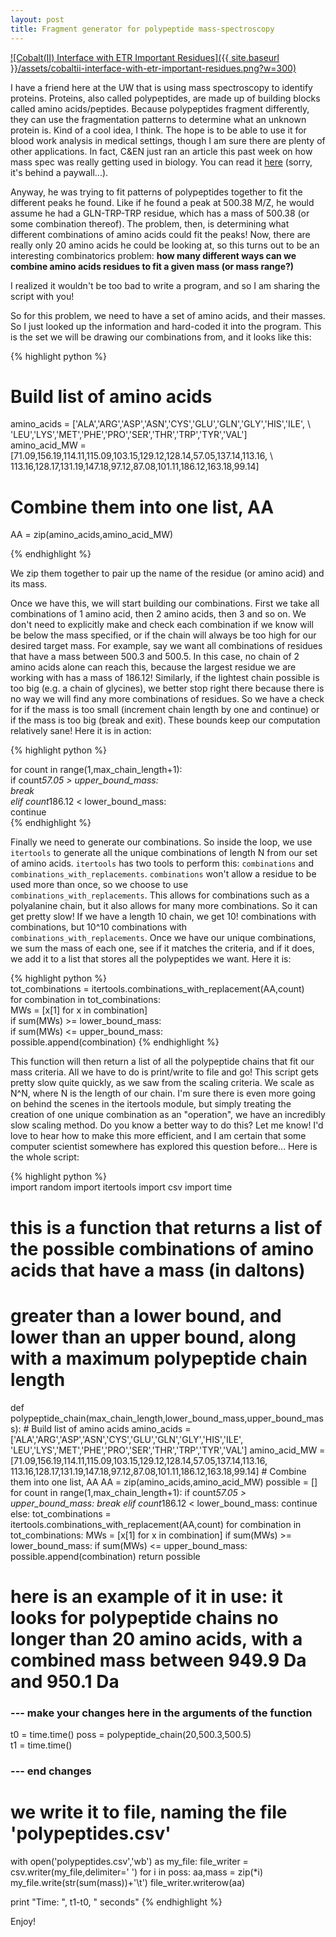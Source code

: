 ```yaml
--- 
layout: post 
title: Fragment generator for polypeptide mass-spectroscopy 
---
```


[![Cobalt(II) Interface with ETR Important Residues]({{ site.baseurl }}/assets/cobaltii-interface-with-etr-important-residues.png?w=300)](http://joshuagoings.files.wordpress.com/2013/10/cobaltii-interface-with-etr-important-residues.png)

I have a friend here at the UW that is using mass spectroscopy to identify proteins. Proteins, also called polypeptides, are made up of building blocks called amino acids/peptides. Because polypeptides fragment differently, they can use the fragmentation patterns to determine what an unknown protein is. Kind of a cool idea, I think. The hope is to be able to use it for blood work analysis in medical settings, though I am sure there are plenty of other applications. In fact, C&EN just ran an article this past week on how mass spec was really getting used in biology. You can read it [here](http://cen.acs.org/articles/91/i42/Mass-Specs-Century-Change.html) (sorry, it's behind a paywall...).

Anyway, he was trying to fit patterns of polypeptides together to fit the different peaks he found. Like if he found a peak at 500.38 M/Z, he would assume he had a GLN-TRP-TRP residue, which has a mass of 500.38 (or some combination thereof). The problem, then, is determining what different combinations of amino acids could fit the peaks! Now, there are really only 20 amino acids he could be looking at, so this turns out to be an interesting combinatorics problem: **how many different ways can we combine amino acids residues to fit a given mass (or mass range?)**

I realized it wouldn't be too bad to write a program, and so I am sharing the script with you!

So for this problem, we need to have a set of amino acids, and their masses. So I just looked up the information and hard-coded it into the program. This is the set we will be drawing our combinations from, and it looks like this:

{% highlight python %}

# Build list of amino acids  
amino_acids = ['ALA','ARG','ASP','ASN','CYS','GLU','GLN','GLY','HIS','ILE', \  
    'LEU','LYS','MET','PHE','PRO','SER','THR','TRP','TYR','VAL']  
amino_acid_MW = [71.09,156.19,114.11,115.09,103.15,129.12,128.14,57.05,137.14,113.16, \  
    113.16,128.17,131.19,147.18,97.12,87.08,101.11,186.12,163.18,99.14]  
# Combine them into one list, AA  
AA = zip(amino_acids,amino_acid_MW)

{% endhighlight %}

We zip them together to pair up the name of the residue (or amino acid) and its mass.

Once we have this, we will start building our combinations. First we take all combinations of 1 amino acid, then 2 amino acids, then 3 and so on. We don't need to explicitly make and check each combination if we know will be below the mass specified, or if the chain will always be too high for our desired target mass. For example, say we want all combinations of residues that have a mass between 500.3 and 500.5. In this case, no chain of 2 amino acids alone can reach this, because the largest residue we are working with has a mass of 186.12! Similarly, if the lightest chain possible is too big (e.g. a chain of glycines), we better stop right there because there is no way we will find any more combinations of residues. So we have a check for if the mass is too small (increment chain length by one and continue) or if the mass is too big (break and exit). These bounds keep our computation relatively sane! Here it is in action:

{% highlight python %}

for count in range(1,max_chain_length+1):  
    if count*57.05 > upper_bound_mass:  
        break  
    elif count*186.12 < lower_bound_mass:  
        continue  
{% endhighlight %}

Finally we need to generate our combinations. So inside the loop, we use `itertools` to generate all the unique combinations of length N from our set of amino acids. `itertools` has two tools to perform this: `combinations` and `combinations_with_replacements`. `combinations` won't allow a residue to be used more than once, so we choose to use `combinations_with_replacements`. This allows for combinations such as a polyalanine chain, but it also allows for many more combinations. So it can get pretty slow! If we have a length 10 chain, we get 10! combinations with combinations, but 10^10 combinations with `combinations_with_replacements`. Once we have our unique combinations, we sum the mass of each one, see if it matches the criteria, and if it does, we add it to a list that stores all the polypeptides we want. Here it is:

{% highlight python %}  
tot_combinations = itertools.combinations_with_replacement(AA,count)  
for combination in tot_combinations:  
    MWs = [x[1] for x in combination]  
    if sum(MWs) >= lower_bound_mass:  
        if sum(MWs) <= upper_bound_mass:  
            possible.append(combination) 
{% endhighlight %}

This function will then return a list of all the polypeptide chains that fit our mass criteria. All we have to do is print/write to file and go! This script gets pretty slow quite quickly, as we saw from the scaling criteria. We scale as N^N, where N is the length of our chain. I'm sure there is even more going on behind the scenes in the itertools module, but simply treating the creation of one unique combination as an "operation", we have an incredibly slow scaling method. Do you know a better way to do this? Let me know! I'd love to hear how to make this more efficient, and I am certain that some computer scientist somewhere has explored this question before... Here is the whole script:

{% highlight python %}  
import random
import itertools
import csv
import time


# this is a function that returns a list of the possible combinations of amino acids that have a mass (in daltons) 
# greater than a lower bound, and lower than an upper bound, along with a maximum polypeptide chain length
def polypeptide_chain(max_chain_length,lower_bound_mass,upper_bound_mass):
    # Build list of amino acids
    amino_acids = ['ALA','ARG','ASP','ASN','CYS','GLU','GLN','GLY','HIS','ILE', \
                   'LEU','LYS','MET','PHE','PRO','SER','THR','TRP','TYR','VAL']
    amino_acid_MW = [71.09,156.19,114.11,115.09,103.15,129.12,128.14,57.05,137.14,113.16, \
                     113.16,128.17,131.19,147.18,97.12,87.08,101.11,186.12,163.18,99.14]
    # Combine them into one list, AA
    AA = zip(amino_acids,amino_acid_MW)
    possible = []
    for count in range(1,max_chain_length+1):
        if count*57.05 > upper_bound_mass:
            break
        elif count*186.12 < lower_bound_mass:
            continue
        else:
            tot_combinations = itertools.combinations_with_replacement(AA,count)
            for combination in tot_combinations:
                MWs = [x[1] for x in combination]
                if sum(MWs) >= lower_bound_mass:
                    if sum(MWs) <= upper_bound_mass:
                        possible.append(combination)
    return possible               

# here is an example of it in use: it looks for polypeptide chains no longer than 20 amino acids, with a combined mass between 949.9 Da and 950.1 Da

### ---  make your changes here in the arguments of the function
t0 = time.time()
poss = polypeptide_chain(20,500.3,500.5)   
t1 = time.time()
### --- end changes
# we write it to file, naming the file 'polypeptides.csv'
with open('polypeptides.csv','wb') as my_file:
    file_writer = csv.writer(my_file,delimiter=' ')
    for i in poss:
        aa,mass = zip(*i)        
        my_file.write(str(sum(mass))+'\t')
        file_writer.writerow(aa)

print "Time: ", t1-t0, " seconds"
{% endhighlight %}

Enjoy!  


